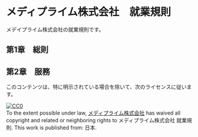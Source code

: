# メディプライム株式会社　就業規則
メデイプライム株式会社の就業規則です。

## 第1章　総則
## 第2章　服務
このコンテンツは、特に明示されている場合を除いて、次のライセンスに従います。

<p xmlns:dct="http://purl.org/dc/terms/" xmlns:vcard="http://www.w3.org/2001/vcard-rdf/3.0#">
  <a rel="license"
     href="http://creativecommons.org/publicdomain/zero/1.0/">
    <img src="http://i.creativecommons.org/p/zero/1.0/88x31.png" style="border-style: none;" alt="CC0" />
  </a>
  <br />
  To the extent possible under law,
  <a rel="dct:publisher"
     href="http://mediprime.co.jp/">
    <span property="dct:title">メディプライム株式会社</span></a>
  has waived all copyright and related or neighboring rights to
  <span property="dct:title">メディプライム株式会社 就業規則</span>.
This work is published from:
<span property="vcard:Country" datatype="dct:ISO3166"
      content="JP" about="http://mediprime.co.jp/">
  日本</span>.
</p>
